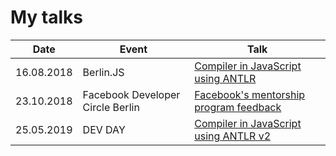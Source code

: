 # My talks

| Date | Event | Talk |
| ----- | ---- | ---------- |
| 16.08.2018 | Berlin.JS | [Compiler in JavaScript using ANTLR](https://github.com/alenakhineika/berlinjs-august-2018) |
| 23.10.2018 | Facebook Developer Circle Berlin | [Facebook's mentorship program feedback](https://github.com/alenakhineika/facebook-meetup-8) |
| 25.05.2019 | DEV DAY | [Compiler in JavaScript using ANTLR v2](https://github.com/alenakhineika/devday-2019) |